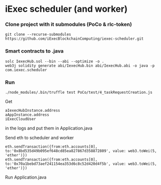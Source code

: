 # iExec scheduler (and worker)

### Clone project with it submodules (PoCo & rlc-token)

```
git clone --recurse-submodules https://github.com/iExecBlockchainComputing/iexec-scheduler.git
```

### Smart contracts to .java
```
solc IexecHub.sol --bin --abi --optimize -o .
web3j solidity generate abi/IexecHub.bin abi/IexecHub.abi -o java -p com.iexec.scheduler
```

### Run

```
./node_modules/.bin/truffle test PoCo/test/4_taskRequestCreation.js
```

Get 
```
aIexecHubInstance.address
aAppInstance.address
iExecCloudUser
```
in the logs and put them in Application.java

Send eth to scheduler and worker
```
eth.sendTransaction({from:eth.accounts[0], to:'0x8bd535d49b095ef648cd85ea827867d358872809', value: web3.toWei(5, 'ether')})
eth.sendTransaction({from:eth.accounts[0], to:'0x70a1bebd73aef241154ea353d6c8c52d420d4f5b', value: web3.toWei(5, 'ether')})
```

Run Application.java
